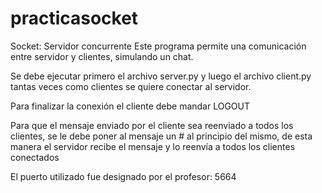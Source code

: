 # practicasocket
Socket: Servidor concurrente
Este programa permite una comunicación entre servidor y clientes, simulando un chat.

Se debe ejecutar primero el archivo server.py y luego el archivo client.py tantas veces como clientes se quiere conectar al servidor.

Para finalizar la conexión el cliente debe mandar LOGOUT

Para que el mensaje enviado por el cliente sea reenviado a todos los clientes, se le debe poner al mensaje un # al principio del mismo, de esta manera el servidor recibe el mensaje y lo reenvía a todos los clientes conectados

El puerto utilizado fue designado por el profesor: 5664 